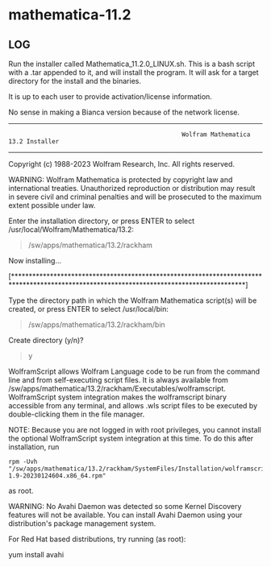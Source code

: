 mathematica-11.2
================

LOG
---

Run the installer called Mathematica_11.2.0_LINUX.sh. This is a bash script with a .tar appended to it, and will install the program. It will ask for a target directory for the install and the binaries.

It is up to each user to provide activation/license information.

No sense in making a Bianca version because of the network license.


---------------------------------------------------------------------------------------------------------------------------------------------
                                                    Wolfram Mathematica 13.2 Installer 
---------------------------------------------------------------------------------------------------------------------------------------------

Copyright (c) 1988-2023 Wolfram Research, Inc. All rights reserved.

WARNING: Wolfram Mathematica is protected by copyright law and international treaties. Unauthorized reproduction or distribution may
result in severe civil and criminal penalties and will be prosecuted to the maximum extent possible under law.

Enter the installation directory, or press ENTER to select /usr/local/Wolfram/Mathematica/13.2:
> /sw/apps/mathematica/13.2/rackham

Now installing...

[******************************************************************************************************************************************]

Type the directory path in which the Wolfram Mathematica script(s) will be created, or press ENTER to select /usr/local/bin:
> /sw/apps/mathematica/13.2/rackham/bin

Create directory (y/n)?
> y


WolframScript allows Wolfram Language code to be run from the command line and from self-executing script files. It is always available
from /sw/apps/mathematica/13.2/rackham/Executables/wolframscript. WolframScript system integration makes the wolframscript binary
accessible from any terminal, and allows .wls script files to be executed by double-clicking them in the file manager.

NOTE: Because you are not logged in with root privileges, you cannot install the optional WolframScript system integration at this time.
To do this after installation, run

    rpm -Uvh "/sw/apps/mathematica/13.2/rackham/SystemFiles/Installation/wolframscript-1.9-20230124604.x86_64.rpm"

as root.

WARNING: No Avahi Daemon was detected so some Kernel Discovery features will not be available. You can install Avahi Daemon using
your distribution's package management system.

For Red Hat based distributions, try running (as root):

yum install avahi

